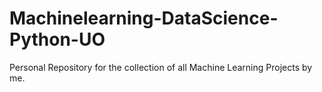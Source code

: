 # Machinelearning-DataScience-Python-UO
Personal Repository for the collection of all Machine Learning Projects by me.
